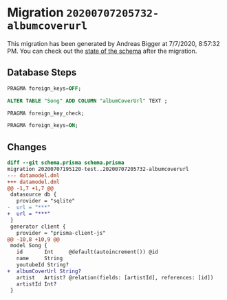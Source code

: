# Migration `20200707205732-albumcoverurl`

This migration has been generated by Andreas Bigger at 7/7/2020, 8:57:32 PM.
You can check out the [state of the schema](./schema.prisma) after the migration.

## Database Steps

```sql
PRAGMA foreign_keys=OFF;

ALTER TABLE "Song" ADD COLUMN "albumCoverUrl" TEXT ;

PRAGMA foreign_key_check;

PRAGMA foreign_keys=ON;
```

## Changes

```diff
diff --git schema.prisma schema.prisma
migration 20200707195120-test..20200707205732-albumcoverurl
--- datamodel.dml
+++ datamodel.dml
@@ -1,7 +1,7 @@
 datasource db {
   provider = "sqlite"
-  url = "***"
+  url = "***"
 }
 generator client {
   provider = "prisma-client-js"
@@ -10,8 +10,9 @@
 model Song {
   id       Int     @default(autoincrement()) @id
   name     String
   youtubeId String?
+  albumCoverUrl String?
   artist   Artist? @relation(fields: [artistId], references: [id])
   artistId Int?
 }
```


